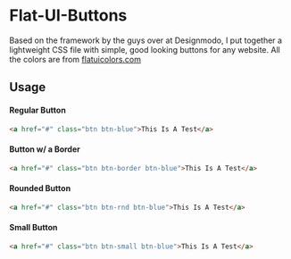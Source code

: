Flat-UI-Buttons
===============

Based on the framework by the guys over at Designmodo, I put together a lightweight CSS file with simple, good looking buttons for any website. All the colors are from [flatuicolors.com](https://www.flatuicolors.com)

## Usage

#### Regular Button
```html
<a href="#" class="btn btn-blue">This Is A Test</a>
```

#### Button w/ a Border
```html
<a href="#" class="btn btn-border btn-blue">This Is A Test</a>
```

#### Rounded Button
```html
<a href="#" class="btn btn-rnd btn-blue">This Is A Test</a>
```

#### Small Button
```html
<a href="#" class="btn btn-small btn-blue">This Is A Test</a>
```

